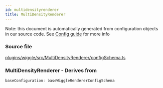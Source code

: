 ```yaml
---
id: multidensityrenderer
title: MultiDensityRenderer
---
```


Note: this document is automatically generated from configuration objects in our
source code. See [Config guide](/docs/config_guide) for more info

### Source file

[plugins/wiggle/src/MultiDensityRenderer/configSchema.ts](https://github.com/GMOD/jbrowse-components/blob/main/plugins/wiggle/src/MultiDensityRenderer/configSchema.ts)

### MultiDensityRenderer - Derives from

```js
baseConfiguration: baseWiggleRendererConfigSchema
```

